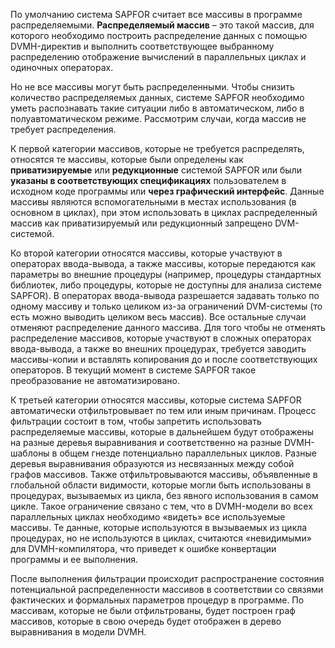 По умолчанию система SAPFOR считает все массивы в программе распределяемыми.
**Распределяемый массив** – это такой массив, для которого необходимо построить распределение данных с помощью DVMH-директив и выполнить соответствующее выбранному распределению отображение вычислений в параллельных циклах и одиночных операторах.

Но не все массивы могут быть распределенными. Чтобы снизить количество распределяемых данных, системе SAPFOR необходимо уметь распознавать такие ситуации либо в автоматическом, либо в полуавтоматическом режиме. Рассмотрим случаи, когда массив не требует распределения.

К первой категории массивов, которые не требуется распределять, относятся те массивы, которые были определены как **приватизируемые** или **редукционные** системой SAPFOR или были **указаны в соответствующих спецификациях** пользователем в исходном коде программы или **через графический интерфейс**. Данные массивы являются вспомогательными в местах использования (в основном в циклах), при этом использовать в циклах распределенный массив как приватизируемый или редукционный запрещено DVM-системой.

Ко второй категории относятся массивы, которые участвуют в операторах ввода-вывода, а также массивы, которые передаются как параметры во внешние процедуры (например, процедуры стандартных библиотек, либо процедуры, которые не доступны для анализа системе SAPFOR). В операторах ввода-вывода разрешается задавать только по одному массиву и только целиком из-за ограничений DVM-системы (то есть можно выводить целиком весь массив). Все остальные случаи отменяют распределение данного массива. Для того чтобы не отменять распределение массивов, которые участвуют в сложных операторах ввода-вывода, а также во внешних процедурах, требуется заводить массивы-копии и вставлять копирования до и после соответствующих операторов. В текущий момент в системе SAPFOR такое преобразование не автоматизировано. 

К третьей категории относятся массивы, которые система SAPFOR автоматически отфильтровывает по тем или иным причинам. Процесс фильтрации состоит в том, чтобы запретить использовать распределяемые массивы, которые в дальнейшем будут отображены на разные деревья выравнивания и соответственно на разные DVMH-шаблоны в общем гнезде потенциально параллельных циклов. Разные деревья выравнивания образуются из несвязанных между собой графов массивов. Также отфильтровываются массивы, объявленные в глобальной области видимости, которые могли быть использованы в процедурах, вызываемых из цикла, без явного использования в самом цикле. Такое ограничение связано с тем, что в DVMH-модели во всех параллельных циклах необходимо «видеть» все используемые массивы. Те данные, которые используются в вызываемых из цикла процедурах, но не используются в циклах, считаются «невидимыми» для DVMH-компилятора, что приведет к ошибке конвертации программы и ее выполнения.

После выполнения фильтрации происходит распространение состояния потенциальной распределенности массивов в соответствии со связями фактических и формальных параметров процедур в программе. По массивам, которые не были отфильтрованы, будет построен граф массивов, которые в свою очередь будет отображен в дерево выравнивания в модели DVMH.